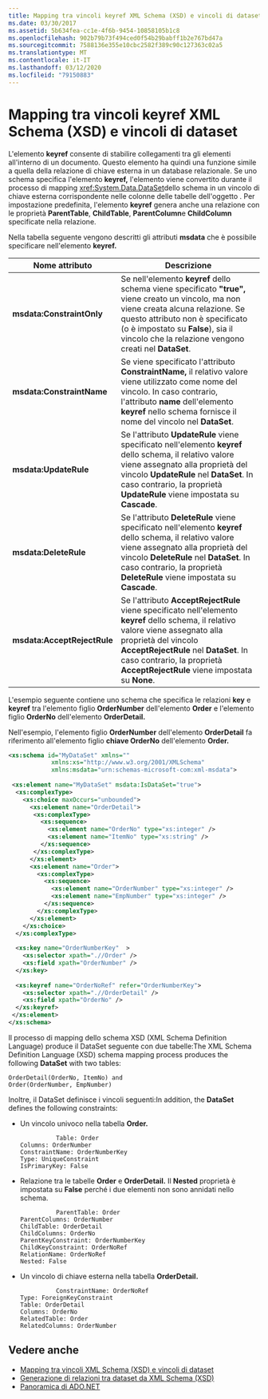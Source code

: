 ```yaml
---
title: Mapping tra vincoli keyref XML Schema (XSD) e vincoli di dataset
ms.date: 03/30/2017
ms.assetid: 5b634fea-cc1e-4f6b-9454-10858105b1c8
ms.openlocfilehash: 902b79b73f494ced0f54b29babff1b2e767bd47a
ms.sourcegitcommit: 7588136e355e10cbc2582f389c90c127363c02a5
ms.translationtype: MT
ms.contentlocale: it-IT
ms.lasthandoff: 03/12/2020
ms.locfileid: "79150883"
---
```

# <a name="map-keyref-xml-schema-xsd-constraints-to-dataset-constraints"></a>Mapping tra vincoli keyref XML Schema (XSD) e vincoli di dataset
L'elemento **keyref** consente di stabilire collegamenti tra gli elementi all'interno di un documento. Questo elemento ha quindi una funzione simile a quella della relazione di chiave esterna in un database relazionale. Se uno schema specifica l'elemento **keyref,** l'elemento viene convertito durante il processo di mapping <xref:System.Data.DataSet>dello schema in un vincolo di chiave esterna corrispondente nelle colonne delle tabelle dell'oggetto . Per impostazione predefinita, l'elemento **keyref** genera anche una relazione con le proprietà **ParentTable**, **ChildTable**, **ParentColumn**e **ChildColumn** specificate nella relazione.  
  
 Nella tabella seguente vengono descritti gli attributi **msdata** che è possibile specificare nell'elemento **keyref.**  
  
|Nome attributo|Descrizione|  
|--------------------|-----------------|  
|**msdata:ConstraintOnly**|Se nell'elemento **keyref** dello schema viene specificato **"true",** viene creato un vincolo, ma non viene creata alcuna relazione. Se questo attributo non è specificato (o è impostato su **False**), sia il vincolo che la relazione vengono creati nel **DataSet**.|  
|**msdata:ConstraintName**|Se viene specificato l'attributo **ConstraintName,** il relativo valore viene utilizzato come nome del vincolo. In caso contrario, l'attributo **name** dell'elemento **keyref** nello schema fornisce il nome del vincolo nel **DataSet**.|  
|**msdata:UpdateRule**|Se l'attributo **UpdateRule** viene specificato nell'elemento **keyref** dello schema, il relativo valore viene assegnato alla proprietà del vincolo **UpdateRule** nel **DataSet**. In caso contrario, la proprietà **UpdateRule** viene impostata su **Cascade**.|  
|**msdata:DeleteRule**|Se l'attributo **DeleteRule** viene specificato nell'elemento **keyref** dello schema, il relativo valore viene assegnato alla proprietà del vincolo **DeleteRule** nel **DataSet**. In caso contrario, la proprietà **DeleteRule** viene impostata su **Cascade**.|  
|**msdata:AcceptRejectRule**|Se l'attributo **AcceptRejectRule** viene specificato nell'elemento **keyref** dello schema, il relativo valore viene assegnato alla proprietà del vincolo **AcceptRejectRule** nel **DataSet**. In caso contrario, la proprietà **AcceptRejectRule** viene impostata su **None**.|  
  
 L'esempio seguente contiene uno schema che specifica le relazioni **key** e **keyref** tra l'elemento figlio **OrderNumber** dell'elemento **Order** e l'elemento figlio **OrderNo** dell'elemento **OrderDetail.**  
  
 Nell'esempio, l'elemento figlio **OrderNumber** dell'elemento **OrderDetail** fa riferimento all'elemento figlio **chiave OrderNo** dell'elemento **Order.**  
  
```xml  
<xs:schema id="MyDataSet" xmlns=""
            xmlns:xs="http://www.w3.org/2001/XMLSchema"
            xmlns:msdata="urn:schemas-microsoft-com:xml-msdata">  
  
 <xs:element name="MyDataSet" msdata:IsDataSet="true">  
  <xs:complexType>  
    <xs:choice maxOccurs="unbounded">  
      <xs:element name="OrderDetail">  
       <xs:complexType>  
         <xs:sequence>  
           <xs:element name="OrderNo" type="xs:integer" />  
           <xs:element name="ItemNo" type="xs:string" />  
         </xs:sequence>  
       </xs:complexType>  
      </xs:element>  
      <xs:element name="Order">  
        <xs:complexType>  
          <xs:sequence>  
            <xs:element name="OrderNumber" type="xs:integer" />  
            <xs:element name="EmpNumber" type="xs:integer" />  
          </xs:sequence>  
        </xs:complexType>  
      </xs:element>  
    </xs:choice>  
  </xs:complexType>  
  
  <xs:key name="OrderNumberKey"  >  
    <xs:selector xpath=".//Order" />  
    <xs:field xpath="OrderNumber" />  
  </xs:key>  
  
  <xs:keyref name="OrderNoRef" refer="OrderNumberKey">  
    <xs:selector xpath=".//OrderDetail" />  
    <xs:field xpath="OrderNo" />  
  </xs:keyref>  
 </xs:element>  
</xs:schema>  
```  
  
 Il processo di mapping dello schema XSD (XML Schema Definition Language) produce il DataSet seguente con due tabelle:The XML Schema Definition Language (XSD) schema mapping process produces the following **DataSet** with two tables:  
  
```text  
OrderDetail(OrderNo, ItemNo) and  
Order(OrderNumber, EmpNumber)  
```  
  
 Inoltre, il DataSet definisce i vincoli seguenti:In addition, the **DataSet** defines the following constraints:  
  
- Un vincolo univoco nella tabella **Order.**  
  
    ```text
              Table: Order  
    Columns: OrderNumber
    ConstraintName: OrderNumberKey  
    Type: UniqueConstraint  
    IsPrimaryKey: False  
    ```  
  
- Relazione tra le tabelle **Order** e **OrderDetail.** Il **Nested** proprietà è impostata su **False** perché i due elementi non sono annidati nello schema.  
  
    ```text
              ParentTable: Order  
    ParentColumns: OrderNumber
    ChildTable: OrderDetail  
    ChildColumns: OrderNo
    ParentKeyConstraint: OrderNumberKey  
    ChildKeyConstraint: OrderNoRef  
    RelationName: OrderNoRef  
    Nested: False  
    ```  
  
- Un vincolo di chiave esterna nella tabella **OrderDetail.**  
  
    ```text  
              ConstraintName: OrderNoRef  
    Type: ForeignKeyConstraint  
    Table: OrderDetail  
    Columns: OrderNo
    RelatedTable: Order  
    RelatedColumns: OrderNumber
    ```  
  
## <a name="see-also"></a>Vedere anche

- [Mapping tra vincoli XML Schema (XSD) e vincoli di dataset](mapping-xml-schema-xsd-constraints-to-dataset-constraints.md)
- [Generazione di relazioni tra dataset da XML Schema (XSD)](generating-dataset-relations-from-xml-schema-xsd.md)
- [Panoramica di ADO.NET](../ado-net-overview.md)
